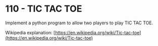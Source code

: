 # 110 - TIC TAC TOE 

Implement a python program to allow two players to play TIC TAC TOE.

Wikipedia explanation: [https://en.wikipedia.org/wiki/Tic-tac-toe](https://en.wikipedia.org/wiki/Tic-tac-toe)
